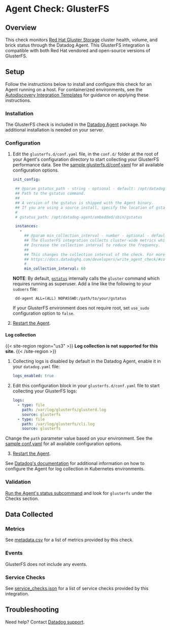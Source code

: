 # Agent Check: GlusterFS

## Overview

This check monitors [Red Hat Gluster Storage][1] cluster health, volume, and brick status through the Datadog Agent. 
This GlusterFS integration is compatible with both Red Hat vendored and open-source versions of GlusterFS.

## Setup

Follow the instructions below to install and configure this check for an Agent running on a host. For containerized environments, see the [Autodiscovery Integration Templates][2] for guidance on applying these instructions.

### Installation

The GlusterFS check is included in the [Datadog Agent][2] package.
No additional installation is needed on your server.

### Configuration

1. Edit the `glusterfs.d/conf.yaml` file, in the `conf.d/` folder at the root of your Agent's configuration directory to start collecting your GlusterFS performance data. See the [sample glusterfs.d/conf.yaml][3] for all available configuration options.
   
   ```yaml
   init_config:

    ## @param gstatus_path - string - optional - default: /opt/datadog-agent/embedded/sbin/gstatus
    ## Path to the gstatus command.
    ##
    ## A version of the gstatus is shipped with the Agent binary.
    ## If you are using a source install, specify the location of gstatus.
    #
    # gstatus_path: /opt/datadog-agent/embedded/sbin/gstatus

    instances:
      -
        ## @param min_collection_interval - number - optional - default: 60
        ## The GlusterFS integration collects cluster-wide metrics which can put additional workload on the server.
        ## Increase the collection interval to reduce the frequency.
        ##
        ## This changes the collection interval of the check. For more information, see:
        ## https://docs.datadoghq.com/developers/write_agent_check/#collection-interval
        #
        min_collection_interval: 60
   ```
    
   **NOTE**: By default, [`gstatus`][8] internally calls the `gluster` command which requires running as superuser. Add a line like the following to your `sudoers` file:
 
   ```text
    dd-agent ALL=(ALL) NOPASSWD:/path/to/your/gstatus
   ```

   If your GlusterFS environment does not require root, set `use_sudo` configuration option to `false`.

2. [Restart the Agent][4].

#### Log collection

{{< site-region region="us3" >}}
**Log collection is not supported for this site.**
{{< /site-region >}}


1. Collecting logs is disabled by default in the Datadog Agent, enable it in your `datadog.yaml` file:

    ```yaml
    logs_enabled: true
    ```

2. Edit this configuration block in your `glusterfs.d/conf.yaml` file to start collecting your GlusterFS logs:

    ```yaml
    logs:
      - type: file
        path: /var/log/glusterfs/glusterd.log
        source: glusterfs
      - type: file
        path: /var/log/glusterfs/cli.log
        source: glusterfs
    ```


  Change the `path` parameter value based on your environment. See the [sample conf.yaml][3] for all available configuration options.

  3. [Restart the Agent][4].

  See [Datadog's documentation][9] for additional information on how to configure the Agent for log collection in Kubernetes environments.

### Validation

[Run the Agent's status subcommand][5] and look for `glusterfs` under the Checks section.

## Data Collected

### Metrics

See [metadata.csv][6] for a list of metrics provided by this check.

### Events

GlusterFS does not include any events.

### Service Checks

See [service_checks.json][10] for a list of service checks provided by this integration.

## Troubleshooting

Need help? Contact [Datadog support][7].


[1]: https://www.redhat.com/en/technologies/storage/gluster
[2]: https://docs.datadoghq.com/agent/kubernetes/integrations/
[3]: https://github.com/DataDog/integrations-core/blob/master/glusterfs/datadog_checks/glusterfs/data/conf.yaml.example
[4]: https://docs.datadoghq.com/agent/guide/agent-commands/#start-stop-and-restart-the-agent
[5]: https://docs.datadoghq.com/agent/guide/agent-commands/#agent-status-and-information
[6]: https://github.com/DataDog/integrations-core/blob/master/glusterfs/metadata.csv
[7]: https://docs.datadoghq.com/help/
[8]: https://github.com/gluster/gstatus#install
[9]: https://docs.datadoghq.com/agent/kubernetes/log/
[10]: https://github.com/DataDog/integrations-core/blob/master/glusterfs/assets/service_checks.json

